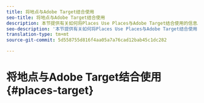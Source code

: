 ```yaml
---
title: 将地点与Adobe Target结合使用
seo-title: 将地点与Adobe Target结合使用
description: 本节提供有关如何将Places Use Places与Adobe Target结合使用的信息。
seo-description: '本节提供有关如何将Places Use Places与Adobe Target结合使用的信息。 '
translation-type: tm+mt
source-git-commit: 5d558755d816f4aa05a7a76cad12bab45c1dc282

---
```



# 将地点与Adobe Target结合使用 {#places-target}
